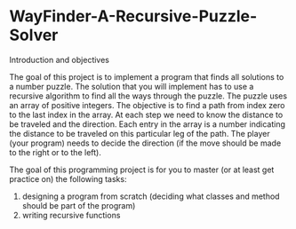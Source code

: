 # WayFinder-A-Recursive-Puzzle-Solver

Introduction and objectives

The goal of this project is to implement a program that finds all solutions to a number puzzle. The solution that you will implement has to use a recursive algorithm to find all the ways through the puzzle.
The puzzle uses an array of positive integers. The objective is to find a path from index zero to the last index in the array. At each step we need to know the distance to be traveled and the direction. Each entry in the array is a number indicating the distance to be traveled on this particular leg of the path. The player (your program) needs to decide the direction (if the move should be made to the right or to the left).

The goal of this programming project is for you to master (or at least get practice on) the following tasks:
1. designing a program from scratch (deciding what classes and method should be part of the program)
2. writing recursive functions
